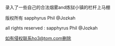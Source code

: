 录入了一些自己的合法烟雾and炼狱小镇的栏杆上马棚


版权所有 sapphyrus Phil   @Jozkah



all rights reserved : sapphyrus Phil   @Jozkah



如有侵权联系ho3@tom.com删除